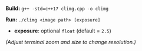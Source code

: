 **Build:** ```g++ -std=c++17 climg.cpp -o climg```

**Run:** ```./climg <image path> [exposure]```
- **exposure**: optional ```float``` (default = ```2.5```)

*(Adjust terminal zoom and size to change resolution.)*